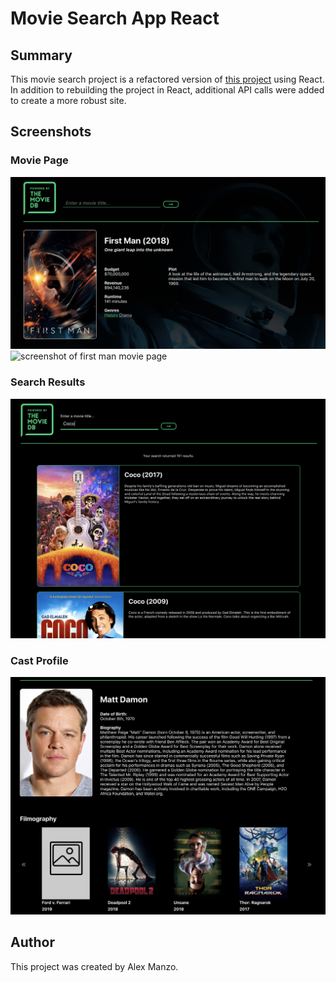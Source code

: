 <h1>Movie Search App React</h1>

<h2>Summary</h2>
<p>This movie search project is a refactored version of <a href="https://github.com/alexmanzo/movie-search-jquery">this project</a> using React. In addition to rebuilding the project in React, additional API calls were added to create a more robust site.</p>

<h2>Screenshots</h2>
<h3>Movie Page</h3>
	<img src='./screenshots/moviePage.png' alt='screenshot of first man movie page' />
	<img src='./screenshots/moviePage2.png' alt='screenshot of first man movie page' />
<h3>Search Results</h3>
	<img src='./screenshots/searchResults.png' alt='screenshot of search results' />
<h3>Cast Profile</h3>
	<img src='./screenshots/castProfile.png' alt='screenshot of Matt Damon cast profile' />


<h2>Author</h2>
<p>This project was created by Alex Manzo.</p>
